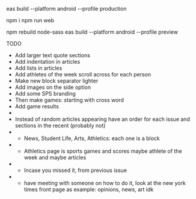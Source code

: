 eas build --platform android --profile production

npm i
npm run web


npm rebuild node-sass
eas build --platform android --profile preview

TODO
- Add larger text quote sections
- Add indentation in articles
- Add lists in articles
- Add athletes of the week scroll across for each person
- Make new block separator lighter 
- Add images on the side option
- Add some SPS branding
- Then make games: starting with cross word
- Add game results
- 
- Instead of random articles appearing have an order for each issue and sections in the recent (probably not)
- - News, Student Life, Arts, Athletics: each one is a block 
- - Athletics page is sports games and scores maybe athlete of the week and maybe articles 
- - Incase you missed it, from previous issue
- - have meeting with someone on how to do it, look at the new york times front page as example: opinions, news, art idk